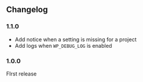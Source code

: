 ## Changelog

### 1.1.0

- Add notice when a setting is missing for a project
- Add logs when `WP_DEBUG_LOG` is enabled

### 1.0.0

FIrst release
